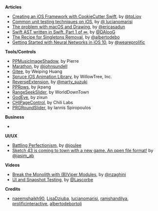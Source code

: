 
**Articles**

* [Creating an iOS Framework with CookieCutter Swift](https://medium.com/cocoaacademymag/creating-an-ios-framework-with-cookiecutter-swift-97f7965b83df#.riyp8az4w), by [@tpLioy](https://twitter.com/tpLioy)
* [Common unit testing techniques on iOS](http://www.marisibrothers.com/2017/03/common-unit-testing-techniques-on-ios.html), by [@ lucianomarisi](https://twitter.com/lucianomarisi)
* [The problem with macOS and Drawing](http://ericasadun.com/2017/03/12/the-problem-with-macos-and-drawing/), by [@ericasadun](https://twitter.com/ericasadun)
* [Swift AST written in Swift. Part 1 of ∞](https://medium.com/@DAloG/swift-ast-wrote-in-swift-part-1-of-e8768cae9cd3#.x25swwbo0), by [@DAlooG](https://twitter.com/DAlooG)
* [The Recipe for Singletons Removal](http://albertodebortoli.com/blog/2017/03/15/The-recipe-for-Singletons-removal/), by [@albertodebo](https://twitter.com/albertodebo)
* [Getting  Started with Neural Networks in iOS 10](http://blog.prolificinteractive.com/2017/03/15/getting-started-with-neural-networks-in-ios-10-2/), by [@weareprolific](https://twitter.com/weareprolific)

**Tools/Controls**

* [PPMusicImageShadow](https://github.com/PierrePerrin/PPMusicImageShadow), by Pierre
* [Marathon](https://github.com/JohnSundell/Marathon), by [@johnsundell](https://twitter.com/johnsundell)
* [Gitee](https://github.com/Nightonke/Gitee), by Weiping Huang
* [Spruce iOS Animation Library](https://github.com/willowtreeapps/spruce-ios), by WillowTree, Inc.
* [ReverseExtension](https://github.com/marty-suzuki/ReverseExtension), by [@marty_suzuki](https://twitter.com/marty_suzuki)
* [PPRows](https://github.com/jkpang/PPRows), by jkpang
* [RangeSeekSlider](https://github.com/WorldDownTown/RangeSeekSlider), by WorldDownTown
* [GodEye](https://github.com/zixun/GodEye), by zixun
* [CHIPageControl](https://github.com/ChiliLabs/CHIPageControl), by Chili Labs
* [PRGRoundSlider](https://github.com/ispiropoulos/PRGRoundSlider), by Iannis Spiropoulos

**Business**

*

**UI/UX**

* [Battling Perfectionism](https://medium.com/the-year-of-the-looking-glass/battling-perfectionism-713537a8b8b6#.bqx2thute), by [@joulee](https://twitter.com/joulee)
* [Sketch 43 is coming to town with a new game. An open file format!](https://medium.com/sketch-app-sources/sketch-43-is-coming-to-town-with-a-new-game-an-open-file-format-ae62e7e7c223#.e92p9zapy) by [@jasim_ab](https://twitter.com/jasim_ab)

**Videos**

* [Break the Monolith with (B)Viper Modules](https://realm.io/news/break-the-monoloth-with-b-viper-modules/), by [@nzaghini](https://twitter.com/nzaghini)
* [UI and Snapshot Testing](https://realm.io/news/cmdu-conf-luis-ascorbe-ui-and-snapshottesting/), by [@Lascorbe](https://twitter.com/Lascorbe)

**Credits**

* [naeemshaikh90](https://github.com/naeemshaikh90), [LisaDziuba](https://github.com/lisadziuba), [lucianomarisi](https://github.com/lucianomarisi), [ramshandilya](https://github.com/ramshandilya), [prolificinteractive](https://github.com/prolificinteractive), [albertodebortoli](https://github.com/albertodebortoli)
